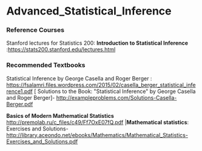 # Advanced_Statistical_Inference

### Reference Courses 
Stanford lectures for Statistics 200: **Introduction to Statistical Inference** :https://stats200.stanford.edu/lectures.html


### Recommended Textbooks
Statistical Inference by George Casella and Roger Berger : https://fsalamri.files.wordpress.com/2015/02/casella_berger_statistical_inference1.pdf [     Solutions to the Book: "Statistical Inference" by George Casella and Roger Berger]- http://exampleproblems.com/Solutions-Casella-Berger.pdf

**Basics of Modern Mathematical Statistics** http://premolab.ru/c_files/c49/Ff7OxE07fQ.pdf |**Mathematical statistics**: Exercises and Solutions- http://library.aceondo.net/ebooks/Mathematics/Mathematical_Statistics-Exercises_and_Solutions.pdf
